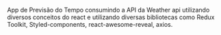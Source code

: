 App de Previsão do Tempo consumindo a API da Weather api utilizando diversos conceitos do react
e utilizando diversas bibliotecas como Redux Toolkit, Styled-components, react-awesome-reveal, axios.
